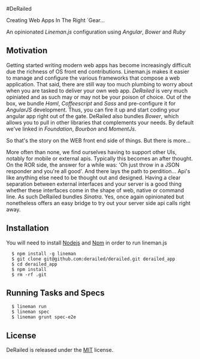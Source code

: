 #DeRailed

Creating Web Apps In The Right `Gear...

An opinionated *Lineman.js* configuration using *Angular*, *Bower* and *Ruby*


## Motivation
  Getting started writing modern web apps has become increasingly 
  difficult due the richness of OS front end contributions. Lineman.js 
  makes it easier to manage and configure the various frameworks that 
  compose a web application. That said, there are still way too much 
  plumbing to worry about when you are tasked to deliver your own web app. 
  *DeRailed* is very much opiniated and as such may or may not be your poison 
  of choice. Out of the box, we bundle _Haml_, _Coffeescript_ and _Sass_ and
  pre-configure it for _AngularJS_ development. Thus, you can fire it up and 
  start coding your angular app right out of the gate. DeRailed also bundles 
  _Bower_, which allows you to pull in other libraries that complements your 
  needs. By default we've linked in _Foundation_, _Bourbon_ and _MomentJs_.
  
  So that's the story on the WEB front end side of things. But there is more...

  More often than none, we find ourselves having to support other UIs, 
  notably for mobile or external apis. Typically this becomes an after 
  thought. On the ROR side, the answer for a while was: 'Oh just throw in 
  a JSON responder and you're all good'. And there lays the path to perdition... 
  Api's like anything else need to be thought out and designed. Having a 
  clear separation between external interfaces and your server is a good 
  thing whether these interfaces come in the shape of web, native or command line. 
  As such DeRailed bundles _Sinatra_. Yes, once again opinionated but nonetheless 
  offers an easy bridge to try out your server side api calls right away. 

## Installation
      
  You will need to install [Nodejs](http://nodejs.org) and [Npm](http://npmjs.org)
  in order to run lineman.js

  ```
    $ npm install -g lineman
    $ git clone git@github.com:derailed/derailed.git derailed_app
    $ cd derailed_app
    $ npm install
    $ rm -rf .git
  ```

## Running Tasks and Specs
  ```
    $ lineman run
    $ lineman spec
    $ lineman grunt spec-e2e
  ```
  
## License
  DeRailed is released under the [MIT](http://opensource.org/licenses/MIT) license.  